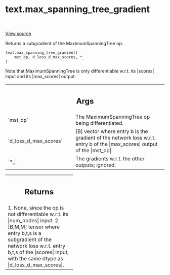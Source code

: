 <div itemscope itemtype="http://developers.google.com/ReferenceObject">
<meta itemprop="name" content="text.max_spanning_tree_gradient" />
<meta itemprop="path" content="Stable" />
</div>

# text.max_spanning_tree_gradient

<!-- Insert buttons and diff -->

<table class="tfo-notebook-buttons tfo-api" align="left">

</table>

<a target="_blank" href="https://github.com/tensorflow/text/tree/master/tensorflow_text/python/ops/mst_ops.py">View
source</a>

Returns a subgradient of the MaximumSpanningTree op.

<pre class="devsite-click-to-copy prettyprint lang-py tfo-signature-link">
<code>text.max_spanning_tree_gradient(
    mst_op, d_loss_d_max_scores, *_
)
</code></pre>

<!-- Placeholder for "Used in" -->

Note that MaximumSpanningTree is only differentiable w.r.t. its |scores| input
and its |max_scores| output.

<!-- Tabular view -->
 <table class="responsive fixed orange">
<colgroup><col width="214px"><col></colgroup>
<tr><th colspan="2"><h2 class="add-link">Args</h2></th></tr>

<tr>
<td>
`mst_op`
</td>
<td>
The MaximumSpanningTree op being differentiated.
</td>
</tr><tr>
<td>
`d_loss_d_max_scores`
</td>
<td>
[B] vector where entry b is the gradient of the network
loss w.r.t. entry b of the |max_scores| output of the |mst_op|.
</td>
</tr><tr>
<td>
`*_`
</td>
<td>
The gradients w.r.t. the other outputs; ignored.
</td>
</tr>
</table>

<!-- Tabular view -->
 <table class="responsive fixed orange">
<colgroup><col width="214px"><col></colgroup>
<tr><th colspan="2"><h2 class="add-link">Returns</h2></th></tr>
<tr class="alt">
<td colspan="2">
1. None, since the op is not differentiable w.r.t. its |num_nodes| input.
2. [B,M,M] tensor where entry b,t,s is a subgradient of the network loss
w.r.t. entry b,t,s of the |scores| input, with the same dtype as
|d_loss_d_max_scores|.
</td>
</tr>

</table>
